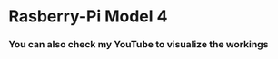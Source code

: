 <h1> Rasberry-Pi Model 4 </h1> 
<h3> You can also check my YouTube to visualize the workings </h3>
<a href = "https://www.youtube.com/@mdfardeenislam28">
